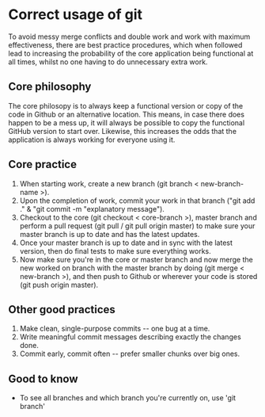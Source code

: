 # Correct usage of git
To avoid messy merge conflicts and double work and work with maximum effectiveness, there are best practice procedures, which when followed lead to increasing the probability of the core application being functional at all times, whilst no one having to do unnecessary extra work.

## Core philosophy
The core philosopy is to always keep a functional version or copy of the code in Github or an alternative location. This means, in case there does happen to be a mess up, it will always be possible to copy the functional GitHub version to start over. Likewise, this increases the odds that the application is always working for everyone using it.

## Core practice
1. When starting work, create a new branch (git branch < new-branch-name >).
2. Upon the completion of work, commit your work in that branch ("git add ." & "git commit -m "explanatory message"). 
3. Checkout to the core (git checkout < core-branch >), master branch and perform a pull request (git pull / git pull origin master) to make sure your master branch is up to date and has the latest updates.
4. Once your master branch is up to date and in sync with the latest version, then do final tests to make sure everything works.
5. Now make sure you're in the core or master branch and now merge the new worked on branch with the master branch by doing (git merge < new-branch >), and then push to Github or wherever your code is stored (git push origin master).

## Other good practices
1. Make clean, single-purpose commits -- one bug at a time.
2. Write meaningful commit messages describing exactly the changes done.
3. Commit early, commit often -- prefer smaller chunks over big ones.

## Good to know
- To see all branches and which branch you're currently on, use 'git branch'